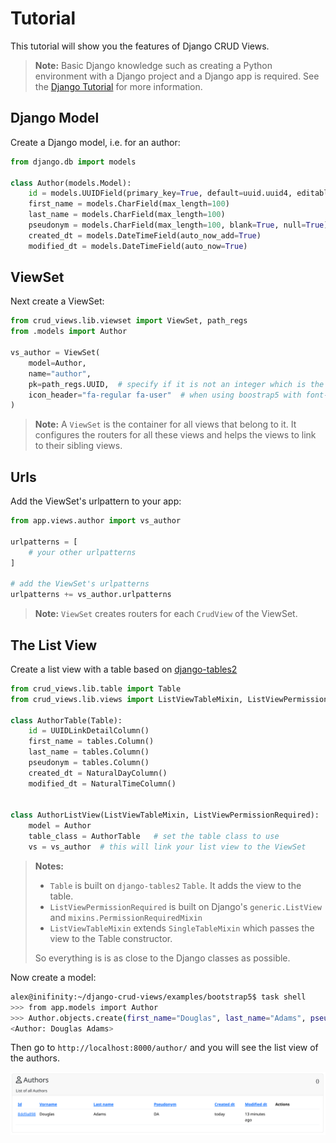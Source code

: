 # Tutorial

This tutorial will show you the features of Django CRUD Views.

> **Note:** Basic Django knowledge such as creating a Python environment with a Django project and a Django app is
> required. See the [Django Tutorial](https://docs.djangoproject.com/en/3.2/intro/tutorial01/) for more information.


## Django Model

Create a Django model, i.e. for an author:

```python
from django.db import models

class Author(models.Model):
    id = models.UUIDField(primary_key=True, default=uuid.uuid4, editable=False)
    first_name = models.CharField(max_length=100)
    last_name = models.CharField(max_length=100)
    pseudonym = models.CharField(max_length=100, blank=True, null=True)
    created_dt = models.DateTimeField(auto_now_add=True)
    modified_dt = models.DateTimeField(auto_now=True)
```

## ViewSet

Next create a ViewSet:

```python
from crud_views.lib.viewset import ViewSet, path_regs
from .models import Author

vs_author = ViewSet(
    model=Author,
    name="author",
    pk=path_regs.UUID,  # specify if it is not an integer which is the default
    icon_header="fa-regular fa-user"  # when using boostrap5 with font-awsome
)
```

> **Note:** A `ViewSet` is the container for all views that belong to it. It configures the routers for all these views and helps the views to link to their sibling views.  


## Urls

Add the ViewSet's urlpattern to your app:

```python
from app.views.author import vs_author

urlpatterns = [
    # your other urlpatterns
]

# add the ViewSet's urlpatterns
urlpatterns += vs_author.urlpatterns
```

> **Note:** `ViewSet` creates routers for each `CrudView` of the ViewSet.  

## The List View

Create a list view with a table based on [django-tables2](https://django-tables2.readthedocs.io/en/latest/)

```python
from crud_views.lib.table import Table
from crud_views.lib.views import ListViewTableMixin, ListViewPermissionRequired

class AuthorTable(Table):
    id = UUIDLinkDetailColumn()
    first_name = tables.Column()
    last_name = tables.Column()
    pseudonym = tables.Column()
    created_dt = NaturalDayColumn()
    modified_dt = NaturalTimeColumn()

    
class AuthorListView(ListViewTableMixin, ListViewPermissionRequired):
    model = Author
    table_class = AuthorTable   # set the table class to use
    vs = vs_author  # this will link your list view to the ViewSet
```

> **Notes:** 
> 
> - `Table` is built on `django-tables2` `Table`. It adds the view to the table.
> - `ListViewPermissionRequired` is built on Django's `generic.ListView` and `mixins.PermissionRequiredMixin`
> - `ListViewTableMixin` extends `SingleTableMixin` which passes the view to the Table constructor. 
>
> So everything is is as close to the Django classes as possible.

Now create a model:

```bash
alex@inifinity:~/django-crud-views/examples/bootstrap5$ task shell
>>> from app.models import Author
>>> Author.objects.create(first_name="Douglas", last_name="Adams", pseudonym="DS")
<Author: Douglas Adams>
```

Then go to `http://localhost:8000/author/` and you will see the list view of the authors.

![list](assets/list.png)
